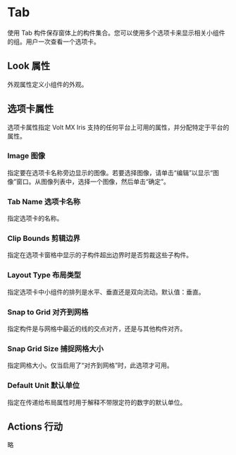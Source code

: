 # Tab
使用 Tab 构件保存窗体上的构件集合。您可以使用多个选项卡来显示相关小组件的组。用户一次查看一个选项卡。

## Look 属性
外观属性定义小组件的外观。

## 选项卡属性
选项卡属性指定 Volt MX Iris 支持的任何平台上可用的属性，并分配特定于平台的属性。

### Image 图像
指定要在选项卡名称旁边显示的图像。若要选择图像，请单击“编辑”以显示“图像”窗口。从图像列表中，选择一个图像，然后单击“确定”。

### Tab Name 选项卡名称
指定选项卡的名称。

### Clip Bounds 剪辑边界
指定在选项卡窗格中显示的子构件超出边界时是否剪裁这些子构件。

### Layout Type 布局类型
指定选项卡中小组件的排列是水平、垂直还是双向流动。默认值：垂直。

### Snap to Grid 对齐到网格
指定构件是与网格中最近的线的交点对齐，还是与其他构件对齐。

### Snap Grid Size 捕捉网格大小
指定网格大小。仅当启用了“对齐到网格”时，此选项才可用。

### Default Unit 默认单位
指定在传递给布局属性时用于解释不带限定符的数字的默认单位。

## Actions 行动
略

